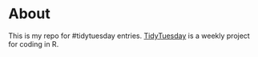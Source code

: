# About

This is my repo for #tidytuesday entries. [TidyTuesday](https://github.com/rfordatascience/tidytuesday) is a weekly project for coding in R.